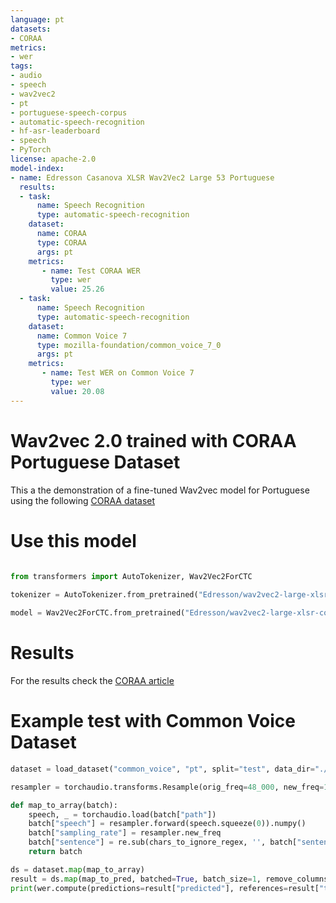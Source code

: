 ```yaml
---
language: pt
datasets:
- CORAA 
metrics:
- wer
tags:
- audio
- speech
- wav2vec2
- pt
- portuguese-speech-corpus
- automatic-speech-recognition
- hf-asr-leaderboard
- speech
- PyTorch
license: apache-2.0
model-index:
- name: Edresson Casanova XLSR Wav2Vec2 Large 53 Portuguese 
  results:
  - task: 
      name: Speech Recognition
      type: automatic-speech-recognition
    dataset:
      name: CORAA
      type: CORAA
      args: pt
    metrics:
       - name: Test CORAA WER
         type: wer
         value: 25.26
  - task: 
      name: Speech Recognition
      type: automatic-speech-recognition
    dataset:
      name: Common Voice 7
      type: mozilla-foundation/common_voice_7_0
      args: pt
    metrics:
       - name: Test WER on Common Voice 7
         type: wer
         value: 20.08        
---
```


# Wav2vec 2.0 trained with CORAA Portuguese Dataset

This a the demonstration of a fine-tuned Wav2vec model for Portuguese using the following  [CORAA dataset](https://github.com/nilc-nlp/CORAA)



# Use this model

```python

from transformers import AutoTokenizer, Wav2Vec2ForCTC
  
tokenizer = AutoTokenizer.from_pretrained("Edresson/wav2vec2-large-xlsr-coraa-portuguese")

model = Wav2Vec2ForCTC.from_pretrained("Edresson/wav2vec2-large-xlsr-coraa-portuguese")
```
# Results
For the results check the [CORAA article](https://arxiv.org/abs/2110.15731)

# Example test with Common Voice Dataset


```python
dataset = load_dataset("common_voice", "pt", split="test", data_dir="./cv-corpus-6.1-2020-12-11")

resampler = torchaudio.transforms.Resample(orig_freq=48_000, new_freq=16_000)

def map_to_array(batch):
    speech, _ = torchaudio.load(batch["path"])
    batch["speech"] = resampler.forward(speech.squeeze(0)).numpy()
    batch["sampling_rate"] = resampler.new_freq
    batch["sentence"] = re.sub(chars_to_ignore_regex, '', batch["sentence"]).lower().replace("â€™", "'")
    return batch
```

```python
ds = dataset.map(map_to_array)
result = ds.map(map_to_pred, batched=True, batch_size=1, remove_columns=list(ds.features.keys()))
print(wer.compute(predictions=result["predicted"], references=result["target"]))
```
